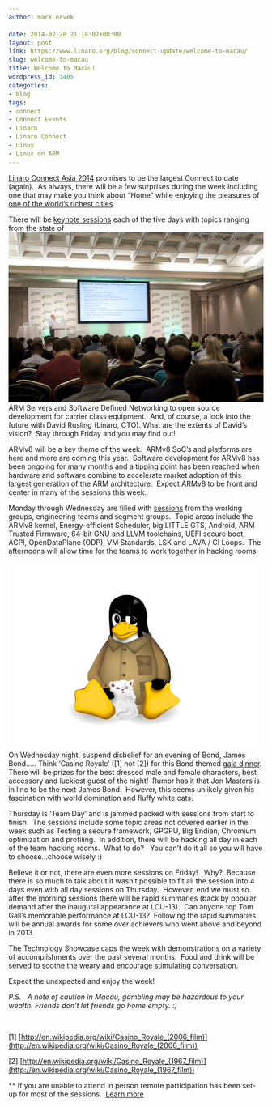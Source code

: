 ```yaml
---
author: mark.orvek

date: 2014-02-28 21:18:07+00:00
layout: post
link: https://www.linaro.org/blog/connect-update/welcome-to-macau/
slug: welcome-to-macau
title: Welcome to Macau!
wordpress_id: 3405
categories:
- blog
tags:
- connect
- Connect Events
- Linaro
- Linaro Connect
- Linux
- Linux on ARM
---
```


[Linaro Connect Asia 2014](http://www.linaro.org/connect-lca14) promises to be the largest Connect to date (again).  As always, there will be a few surprises during the week including one that may make you think about “Home” while enjoying the pleasures of [one of the world’s richest cities](http://en.wikipedia.org/wiki/Macau).




There will be [keynote sessions](http://www.linaro.org/connect-lca14/schedule/keynote-speakers-at-lca14) each of the five days with topics ranging from the state of [![LCE13 Opening Keynote](/assets/blog/LCE13-Opening-Keynote.jpg)](/assets/blog/LCE13-Opening-Keynote.jpg)ARM Servers and Software Defined Networking to open source development for carrier class equipment.  And, of course, a look into the future with David Rusling (Linaro, CTO). What are the extents of David’s vision?  Stay through Friday and you may find out!




ARMv8 will be a key theme of the week.  ARMv8 SoC’s and platforms are here and more are coming this year.  Software development for ARMv8 has been ongoing for many months and a tipping point has been reached when hardware and software combine to accelerate market adoption of this largest generation of the ARM architecture.  Expect ARMv8 to be front and center in many of the sessions this week.




Monday through Wednesday are filled with [sessions](http://lca-14.zerista.com/) from the working groups, engineering teams and segment groups.  Topic areas include the ARMv8 kernel, Energy-efficient Scheduler, big.LITTLE GTS, Android, ARM Trusted Firmware, 64-bit GNU and LLVM toolchains, UEFI secure boot, ACPI, OpenDataPlane (ODP), VM Standards, LSK and LAVA / CI Loops.  The afternoons will allow time for the teams to work together in hacking rooms.




[![W2_shovan-03](/assets/blog/W2_shovan-03.png)](/assets/blog/W2_shovan-03.png)On Wednesday night, suspend disbelief for an evening of Bond, James Bond..... Think ‘Casino Royale’ ([1] not [2]) for this Bond themed [gala dinner](http://www.linaro.org/connect-lca14/socializing/gala-dinner). There will be prizes for the best dressed male and female characters, best accessory and luckiest guest of the night!  Rumor has it that Jon Masters is in line to be the next James Bond.  However, this seems unlikely given his fascination with world domination and fluffy white cats.




Thursday is ‘Team Day’ and is jammed packed with sessions from start to finish.  The sessions include some topic areas not covered earlier in the week such as Testing a secure framework, GPGPU, Big Endian, Chromium optimization and profiling.  In addition, there will be hacking all day in each of the team hacking rooms.  What to do?   You can’t do it all so you will have to choose...choose wisely :)




Believe it or not, there are even more sessions on Friday!   Why?  Because there is so much to talk about it wasn’t possible to fit all the session into 4 days even with all day sessions on Thursday.  However, end we must so after the morning sessions there will be rapid summaries (back by popular demand after the inaugural appearance at LCU-13).  Can anyone top Tom Gall’s memorable performance at LCU-13?  Following the rapid summaries will be annual awards for some over achievers who went above and beyond in 2013.




The Technology Showcase caps the week with demonstrations on a variety of accomplishments over the past several months.  Food and drink will be served to soothe the weary and encourage stimulating conversation.


Expect the unexpected and enjoy the week!

_P.S.   A note of caution in Macau, gambling may be hazardous to your wealth.
Friends don’t let friends go home empty. :)_

 

[1] [http://en.wikipedia.org/wiki/Casino_Royale_(2006_film)](http://en.wikipedia.org/wiki/Casino_Royale_(2006_film))

[2] [http://en.wikipedia.org/wiki/Casino_Royale_(1967_film)](http://en.wikipedia.org/wiki/Casino_Royale_(1967_film))

** If you are unable to attend in person remote participation has been set-up for most of the sessions.  [Learn more](http://www.linaro.org/connect-lca14/schedule/remote-participation)
